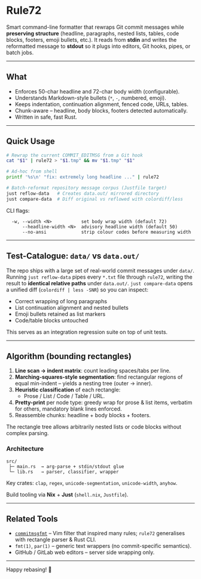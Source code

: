 # Rule72

Smart command-line formatter that rewraps Git commit messages while **preserving structure** (headline, paragraphs, nested lists, tables, code blocks, footers, emoji bullets, etc.).  It reads from **stdin** and writes the reformatted message to **stdout** so it plugs into editors, Git hooks, pipes, or batch jobs.

---
## What

* Enforces 50-char headline and 72-char body width (configurable).
* Understands Markdown-style bullets (`*`, `-`, numbered, emoji).
* Keeps indentation, continuation alignment, fenced code, URLs, tables.
* Chunk-aware – headline, body blocks, footers detected automatically.
* Written in safe, fast Rust.

---
## Quick Usage

```bash
# Rewrap the current COMMIT_EDITMSG from a Git hook
cat "$1" | rule72 > "$1.tmp" && mv "$1.tmp" "$1"

# Ad-hoc from shell
printf '%s\n' "fix: extremely long headline ..." | rule72

# Batch-reformat repository message corpus (Justfile target)
just reflow-data   # Creates data.out/ mirrored directory
just compare-data  # Diff original vs reflowed with colordiff/less
```

CLI flags:
```
  -w, --width <N>           set body wrap width (default 72)
      --headline-width <N>  advisory headline width (default 50)
      --no-ansi             strip colour codes before measuring width
```

---
## Test-Catalogue: `data/` vs `data.out/`

The repo ships with a large set of real-world commit messages under `data/`.  Running `just reflow-data` pipes every `*.txt` file through `rule72`, writing the result to **identical relative paths** under `data.out/`.  `just compare-data` opens a unified diff (`colordiff | less -SNR`) so you can inspect:

* Correct wrapping of long paragraphs
* List continuation alignment and nested bullets
* Emoji bullets retained as list markers
* Code/table blocks untouched

This serves as an integration regression suite on top of unit tests.

---
## Algorithm (bounding rectangles)

1. **Line scan → indent matrix**: count leading spaces/tabs per line.
2. **Marching-squares-style segmentation**: find rectangular regions of equal min-indent – yields a nesting tree (outer → inner).
3. **Heuristic classification** of each rectangle:
   * Prose / List / Code / Table / URL.
4. **Pretty-print** per node type: greedy wrap for prose & list items, verbatim for others, mandatory blank lines enforced.
5. Reassemble chunks: headline + body blocks + footers.

The rectangle tree allows arbitrarily nested lists or code blocks without complex parsing.

### Architecture

```
src/
 ├─ main.rs  → arg-parse + stdin/stdout glue
 └─ lib.rs   → parser, classifier, wrapper
```

Key crates: `clap`, `regex`, `unicode-segmentation`, `unicode-width`, `anyhow`.

Build tooling via **Nix** + **Just** (`shell.nix`, `Justfile`).

---
## Related Tools

* [`commitmsgfmt`](https://mkjeldsen.gitlab.io/blog/introducing-commitmsgfmt/) – Vim filter that inspired many rules; `rule72` generalises with rectangle parser & Rust CLI.
* `fmt(1)`, `par(1)` – generic text wrappers (no commit-specific semantics).
* GitHub / GitLab web editors – server side wrapping only.

---
Happy rebasing! 🚀 
